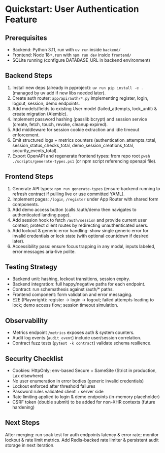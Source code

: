 # Quickstart: User Authentication Feature

## Prerequisites

- Backend: Python 3.11, run with `uv run` inside `backend/`
- Frontend: Node 18+, run with `npm run dev` inside `frontend/`
- SQLite running (configure DATABASE_URL in backend environment)

## Backend Steps

1. Install new deps (already in pyproject): `uv run pip install -e .` (managed by uv add if new libs needed later).
2. Create auth router: `app/api/auth/*.py` implementing register, login, logout, session, demo endpoints.
3. Add models/fields to existing User model (failed_attempts, lock_until) & create migration (Alembic).
4. Implement password hashing (passlib bcrypt) and session service (create, fetch, touch, revoke, cleanup expired).
5. Add middleware for session cookie extraction and idle timeout enforcement.
6. Emit structured logs + metrics counters (authentication_attempts_total, session_status_checks_total, demo_session_creations_total, security_events_total).
7. Export OpenAPI and regenerate frontend types: from repo root `pwsh ./scripts/generate-types.ps1` (or npm script referencing openapi file).

## Frontend Steps

1. Generate API types: `npm run generate-types` (ensure backend running to refresh contract if pulling live or use committed YAML).
2. Implement pages: `/login`, `/register` under App Router with shared form components.
3. Add demo access button (calls /auth/demo then navigates to authenticated landing page).
4. Add session hook to fetch `/auth/session` and provide current user context; protect client routes by redirecting unauthenticated users.
5. Add lockout & generic error handling: show single generic error for invalid credentials or lock state (with optional countdown if desired later).
6. Accessibility pass: ensure focus trapping in any modal, inputs labeled, error messages aria-live polite.

## Testing Strategy

- Backend unit: hashing, lockout transitions, session expiry.
- Backend integration: full happy/negative paths for each endpoint.
- Contract: run schemathesis against /auth/* paths.
- Frontend component: form validation and error messaging.
- E2E (Playwright): register → login → logout; failed attempts leading to lock; demo access flow; session timeout simulation.

## Observability

- Metrics endpoint `/metrics` exposes auth & system counters.
- Audit log events (`audit_event`) include user/session correlation.
- Contract fuzz tests (`pytest -k contract`) validate schema resilience.

## Security Checklist

- Cookies: HttpOnly; env-based Secure + SameSite (Strict in production, Lax elsewhere)
- No user enumeration in error bodies (generic invalid credentials)
- Lockout enforced after threshold failures
- Password rules validated client + server side
- Rate limiting applied to login & demo endpoints (in-memory placeholder)
- CSRF token (double submit) to be added for non-XHR contexts (future hardening)

## Next Steps

After merging: run soak test for auth endpoints latency & error rate; monitor lockout & rate limit metrics.
Add Redis-backed rate limiter & persistent audit storage in next iteration.
